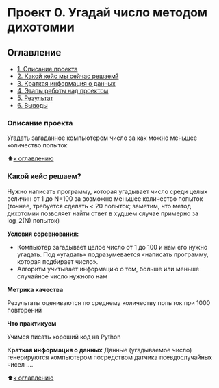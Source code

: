 # Проект 0. Угадай число методом дихотомии


## Оглавление
* [1. Описание проекта](https://github.com/Vladis-GitHub/sf_data_sciense/tree/main/project_0.2/README.md#Описание-проекта)
* [2. Какой кейс мы сейчас решаем?](https://github.com/Vladis-GitHub/sf_data_sciense/tree/main/project_0.2/README.md#Какой-кейс-решаем)
* [3. Краткая информация о данных](https://github.com/Vladis-GitHub/sf_data_sciense/tree/main/project_0.2/README.md#Краткая-информация-о-данных)
* [4. Этапы работы над проектом](https://github.com/Vladis-GitHub/sf_data_sciense/tree/main/project_0.2/README.md#Этапы-работы-над-проектом)
* [5. Результат](https://github.com/Vladis-GitHub/sf_data_sciense/tree/main/project_0.2/README.md#Результат)
* [6. Выводы](https://github.com/Vladis-GitHub/sf_data_sciense/tree/main/project_0.2/README.md#Выводы)


### Описание проекта

Угадать загаданное компьютером число за как можно меньшее количество попыток


:arrow_up:[к оглавлению](https://github.com/Vladis-GitHub/sf_data_sciense/tree/main/project_0.2/README.md#Оглавление)


### Какой кейс решаем?

Нужно написать программу, которая угадывает число среди целых величин от 1 до N=100 за возможно меньшее количество попыток 
(точнее, требуется сделать < 20 попыток; заметим, что метод дихотомии позволяет найти ответ в худшем случае примерно за log_2(N) попыток)


**Условия соревнования:**
- Компьютер загадывает целое число от 1 до 100 и нам его нужно угадать. Под «угадать» подразумевается «написать программу, которая подбирает число».
- Алгоритм учитывает информацию о том, больше или меньше случайное число нужного нам


**Метрика качества**

Результаты оцениваются по среднему количеству попыток при 1000 повторений


**Что практикуем**

Учимся писать хороший код на Python


**Краткая информация о данных**
Данные (угадываемое число) генерируются компьютером посредством датчика псевдослучайных чисел
....


:arrow_up:[к оглавлению](https://github.com/Vladis-GitHub/sf_data_sciense/tree/main/project_0/README.md#Оглавление)
